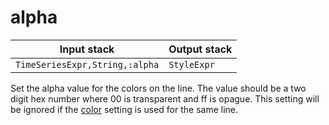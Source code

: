 # alpha

| Input stack | Output stack |
|-------------|--------------|
| `TimeSeriesExpr,String,:alpha` | `StyleExpr` |

Set the alpha value for the colors on the line.
The value should be a two digit hex number where 00 is transparent and ff is opague.
This setting will be ignored if the [color](color.md) setting is used for the same line.